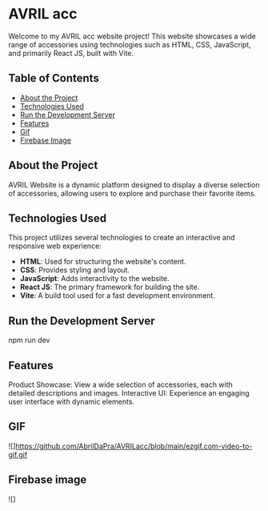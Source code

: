 # AVRIL acc

Welcome to my AVRIL acc website project! This website showcases a wide range of accessories using technologies such as HTML, CSS, JavaScript, and primarily React JS, built with Vite.

## Table of Contents
- [About the Project](#about-the-project)
- [Technologies Used](#technologies-used)
- [Run the Development Server](#run-the-development-server)
- [Features](#features)
- [Gif](#gif)
- [Firebase Image](#firebase-image)

## About the Project

AVRIL Website is a dynamic platform designed to display a diverse selection of accessories, allowing users to explore and purchase their favorite items.

## Technologies Used

This project utilizes several technologies to create an interactive and responsive web experience:

- **HTML**: Used for structuring the website's content.
- **CSS**: Provides styling and layout.
- **JavaScript**: Adds interactivity to the website.
- **React JS**: The primary framework for building the site.
- **Vite**: A build tool used for a fast development environment.

## Run the Development Server
npm run dev

## Features
Product Showcase: View a wide selection of accessories, each with detailed descriptions and images.
Interactive UI: Experience an engaging user interface with dynamic elements.

## GIF
![]https://github.com/AbrilDaPra/AVRILacc/blob/main/ezgif.com-video-to-gif.gif

## Firebase image
![]
